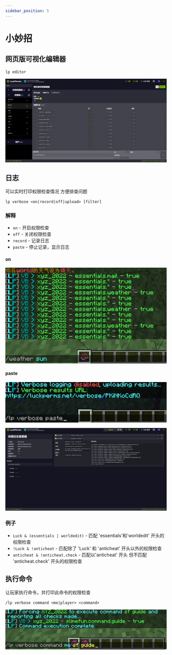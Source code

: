 ```yaml
---
sidebar_position: 5
---
```


# 小妙招

## 网页版可视化编辑器
```
lp editor
```

![](_images/editor.png)

## 日志

可以实时打印权限检查情况 方便排查问题

```
lp verbose <on|record|off|upload> [filter]
```

### 解释

- `on` - 开启权限检查
- `off` - 关闭权限检查
- `record` - 记录日志
- `paste` - 停止记录，显示日志

#### on

![](_images/on.png)

#### paste
![](_images/paste-1.png)

![](_images/paste-2.png)

### 例子

- `Luck & (essentials | worldedit)` - 匹配 'essentials'和'worldedit' 开头的权限检查
- `!Luck & !anticheat` - 匹配除了 'Luck' 和 'anticheat' 开头以外的权限检查
- `anticheat & !anticheat.check` - 匹配以'anticheat' 开头 但不匹配 'anticheat.check' 开头的权限检查

## 执行命令

让玩家执行命令，并打印此命令的权限检查

```
/lp verbose command <me|player> <command>
```

![](_images/command.png)